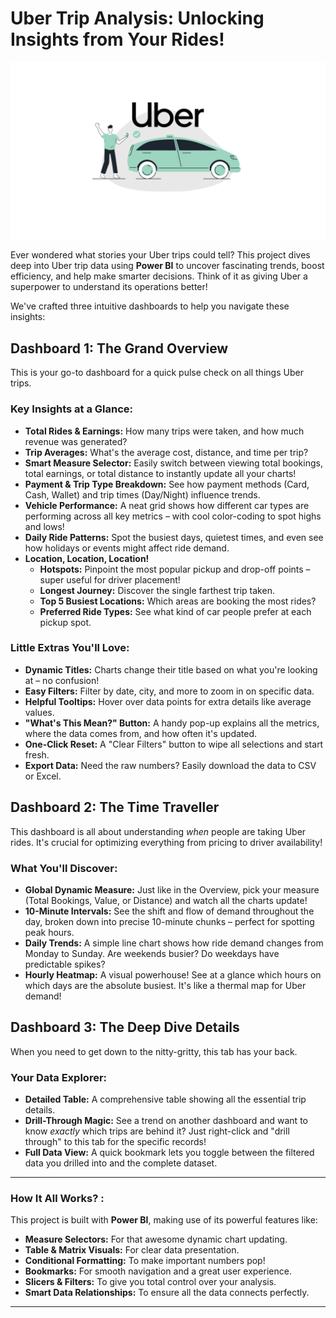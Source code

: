# Uber Trip Analysis: Unlocking Insights from Your Rides\!

![Project Pipeline](https://github.com/PrachiSwarnim/Uber_Trip_Analysis/blob/main/uber_readme_cover_image.png)

Ever wondered what stories your Uber trips could tell? This project dives deep into Uber trip data using **Power BI** to uncover fascinating trends, boost efficiency, and help make smarter decisions. Think of it as giving Uber a superpower to understand its operations better\!

We've crafted three intuitive dashboards to help you navigate these insights:

## Dashboard 1: The Grand Overview

This is your go-to dashboard for a quick pulse check on all things Uber trips.

### Key Insights at a Glance:

  * **Total Rides & Earnings:** How many trips were taken, and how much revenue was generated?
  * **Trip Averages:** What's the average cost, distance, and time per trip?
  * **Smart Measure Selector:** Easily switch between viewing total bookings, total earnings, or total distance to instantly update all your charts\!
  * **Payment & Trip Type Breakdown:** See how payment methods (Card, Cash, Wallet) and trip times (Day/Night) influence trends.
  * **Vehicle Performance:** A neat grid shows how different car types are performing across all key metrics – with cool color-coding to spot highs and lows\!
  * **Daily Ride Patterns:** Spot the busiest days, quietest times, and even see how holidays or events might affect ride demand.
  * **Location, Location, Location\!**
      * **Hotspots:** Pinpoint the most popular pickup and drop-off points – super useful for driver placement\!
      * **Longest Journey:** Discover the single farthest trip taken.
      * **Top 5 Busiest Locations:** Which areas are booking the most rides?
      * **Preferred Ride Types:** See what kind of car people prefer at each pickup spot.

### Little Extras You'll Love:

  * **Dynamic Titles:** Charts change their title based on what you're looking at – no confusion\!
  * **Easy Filters:** Filter by date, city, and more to zoom in on specific data.
  * **Helpful Tooltips:** Hover over data points for extra details like average values.
  * **"What's This Mean?" Button:** A handy pop-up explains all the metrics, where the data comes from, and how often it's updated.
  * **One-Click Reset:** A "Clear Filters" button to wipe all selections and start fresh.
  * **Export Data:** Need the raw numbers? Easily download the data to CSV or Excel.

## Dashboard 2: The Time Traveller

This dashboard is all about understanding *when* people are taking Uber rides. It's crucial for optimizing everything from pricing to driver availability\!

### What You'll Discover:

  * **Global Dynamic Measure:** Just like in the Overview, pick your measure (Total Bookings, Value, or Distance) and watch all the charts update\!
  * **10-Minute Intervals:** See the shift and flow of demand throughout the day, broken down into precise 10-minute chunks – perfect for spotting peak hours.
  * **Daily Trends:** A simple line chart shows how ride demand changes from Monday to Sunday. Are weekends busier? Do weekdays have predictable spikes?
  * **Hourly Heatmap:** A visual powerhouse\! See at a glance which hours on which days are the absolute busiest. It's like a thermal map for Uber demand\!

## Dashboard 3: The Deep Dive Details

When you need to get down to the nitty-gritty, this tab has your back.

### Your Data Explorer:

  * **Detailed Table:** A comprehensive table showing all the essential trip details.
  * **Drill-Through Magic:** See a trend on another dashboard and want to know *exactly* which trips are behind it? Just right-click and "drill through" to this tab for the specific records\!
  * **Full Data View:** A quick bookmark lets you toggle between the filtered data you drilled into and the complete dataset.

-----

### How It All Works? :

This project is built with **Power BI**, making use of its powerful features like:

  * **Measure Selectors:** For that awesome dynamic chart updating.
  * **Table & Matrix Visuals:** For clear data presentation.
  * **Conditional Formatting:** To make important numbers pop\!
  * **Bookmarks:** For smooth navigation and a great user experience.
  * **Slicers & Filters:** To give you total control over your analysis.
  * **Smart Data Relationships:** To ensure all the data connects perfectly.

-----
